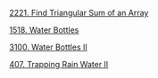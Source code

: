 [2221. Find Triangular Sum of an Array](https://github.com/Alexander-Noskov/LeetCode/blob/main/src/main/java/org/example/leetcode/Solution.java#L14-L25)

[1518. Water Bottles](https://github.com/Alexander-Noskov/LeetCode/blob/main/src/main/java/org/example/leetcode/Solution.java#L27-L41)

[3100. Water Bottles II](https://github.com/Alexander-Noskov/LeetCode/blob/main/src/main/java/org/example/leetcode/Solution.java#L43-L53)

[407. Trapping Rain Water II](https://github.com/Alexander-Noskov/LeetCode/blob/main/src/main/java/org/example/leetcode/Solution.java#L58-L126)